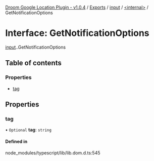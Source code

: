 [Droom Google Location Plugin - v1.0.4](../README.md) / [Exports](../modules.md) / [input](../modules/input.md) / [<internal\>](../modules/input._internal_.md) / GetNotificationOptions

# Interface: GetNotificationOptions

[input](../modules/input.md).[<internal>](../modules/input._internal_.md).GetNotificationOptions

## Table of contents

### Properties

- [tag](input._internal_.GetNotificationOptions.md#tag)

## Properties

### tag

• `Optional` **tag**: `string`

#### Defined in

node_modules/typescript/lib/lib.dom.d.ts:545
